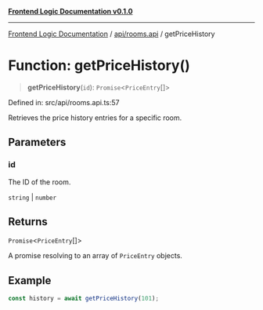 [**Frontend Logic Documentation v0.1.0**](../../../README.md)

***

[Frontend Logic Documentation](../../../modules.md) / [api/rooms.api](../README.md) / getPriceHistory

# Function: getPriceHistory()

> **getPriceHistory**(`id`): `Promise`\<`PriceEntry`[]\>

Defined in: src/api/rooms.api.ts:57

Retrieves the price history entries for a specific room.

## Parameters

### id

The ID of the room.

`string` | `number`

## Returns

`Promise`\<`PriceEntry`[]\>

A promise resolving to an array of `PriceEntry` objects.

## Example

```ts
const history = await getPriceHistory(101);
```
